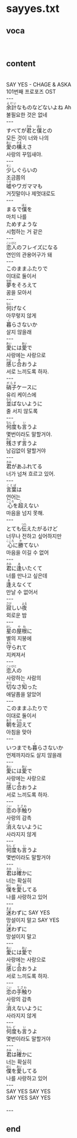 <h1>sayyes.txt</h1>
<h2>voca</h2><br>
<h2>content</h2><br>
SAY YES - CHAGE & ASKA<br>
101번째 프로포즈 OST<br>
---<br>
<Ruby><rb>余計</rb><rt>よけい</rt></Ruby>なものなどないよね Ah<br>
불필요한 것은 없네<br>
---<br>
すべてが<Ruby><rb>君</rb><rt>きみ</rt></Ruby>と<Ruby><rb>僕</rb><rt>ぼく</rt></Ruby>との<br>
모든 것이 너와 나의<br>
<Ruby><rb>愛</rb><rt>あい</rt></Ruby>の<Ruby><rb>構</rb><rt>かま</rt></Ruby>えさ<br>
사랑의 꾸밈새야.<br>
---<br>
<Ruby><rb>少</rb><rt>すこ</rt></Ruby>しぐらいの<br>
조금쯤의<br>
<Ruby><rb>嘘</rb><rt>うそ</rt></Ruby>やワガママも<br>
거짓말이나 제멋대로도<br>
---<br>
まるで<Ruby><rb>僕</rb><rt>ぼく</rt></Ruby>を<br>
마치 나를<br>
ためすような<br>
시험하는 거 같은<br>
---<br>
<Ruby><rb>恋人</rb><rt>こいびと</rt></Ruby>のフレイズになる<br>
연인의 관용어구가 돼<br>
---<br>
このままふたりで<br>
이대로 둘이서<br>
<Ruby><rb>夢</rb><rt>ゆめ</rt></Ruby>をそろえて<br>
꿈을 모아서<br>
---<br>
<Ruby><rb>何</rb><rt>なに</rt></Ruby>げなく<br>
아무렇지 않게<br>
<Ruby><rb>暮</rb><rt>く</rt></Ruby>らさないか<br>
살지 않을래<br>
---<br>
<Ruby><rb>愛</rb><rt>あい</rt></Ruby>には<Ruby><rb>愛</rb><rt>あい</rt></Ruby>で<br>
사랑에는 사랑으로<br>
<Ruby><rb>感</rb><rt>かん</rt></Ruby>じ<Ruby><rb>合</rb><rt>あ</rt></Ruby>おうよ<br>
서로 느끼도록 하자.<br>
---<br>
<Ruby><rb>硝子</rb><rt>がらす</rt></Ruby>ケースに<br>
유리 케이스에<br>
<Ruby><rb>並</rb><rt>なら</rt></Ruby>ばないように<br>
줄 서지 않도록<br>
---<br>
<Ruby><rb>何</rb><rt>なん</rt></Ruby><Ruby><rb>度</rb><rt>ど</rt></Ruby>も<Ruby><rb>言</rb><rt>い</rt></Ruby>うよ<br>
몇번이라도 말할거야.<br>
<Ruby><rb>残</rb><rt>のこ</rt></Ruby>さず<Ruby><rb>言</rb><rt>い</rt></Ruby>うよ<br>
남김없이 말할거야<br>
---<br>
<Ruby><rb>君</rb><rt>きみ</rt></Ruby>があふれてる<br>
너가 넘쳐 흐르고 있어.<br>
---<br>
<Ruby><rb>言葉</rb><rt>ことば</rt></Ruby>は<br>
언어는<br>
<Ruby><rb>心</rb><rt>こころ</rt></Ruby>を<Ruby><rb>超</rb><rt>こ</rt></Ruby>えない<br>
마음을 넘지 못해.<br>
---<br>
とても<Ruby><rb>伝</rb><rt>つた</rt></Ruby>えたがるけど<br>
너무나 전하고 싶어하지만<br>
<Ruby><rb>心</rb><rt>こころ</rt></Ruby>に<Ruby><rb>勝</rb><rt>か</rt></Ruby>てない<br>
마음을 이길 수 없어<br>
---<br>
<Ruby><rb>君</rb><rt>きみ</rt></Ruby>に<Ruby><rb>逢</rb><rt>あ</rt></Ruby>いたくて<br>
너를 만나고 싶은데<br>
<Ruby><rb>逢</rb><rt>あ</rt></Ruby>えなくて<br>
만날 수 없어서<br>
---<br>
<Ruby><rb>寂</rb><rt>さび</rt></Ruby>しい<Ruby><rb>夜</rb><rt>よる</rt></Ruby><br>
외로운 밤<br>
---<br>
<Ruby><rb>星</rb><rt>ほし</rt></Ruby>の<Ruby><rb>屋根</rb><rt>やね</rt></Ruby>に<br>
별의 지붕에<br>
<Ruby><rb>守</rb><rt>まも</rt></Ruby>られて<br>
지켜져서<br>
---<br>
<Ruby><rb>恋人</rb><rt>こいびと</rt></Ruby>の<br>
사랑하는 사람의<br>
<Ruby><rb>切</rb><rt>せつ</rt></Ruby>なさ<Ruby><rb>知</rb><rt>し</rt></Ruby>った<br>
애달픔을 알았어<br>
---<br>
このままふたりで<br>
이대로 둘이서<br>
<Ruby><rb>朝</rb><rt>あさ</rt></Ruby>を<Ruby><rb>迎</rb><rt>むか</rt></Ruby>えて<br>
아침을 맞아<br>
---<br>
いつまでも<Ruby><rb>暮</rb><rt>く</rt></Ruby>らさないか<br>
언제까지라도 살지 않을래<br>
---<br>
<Ruby><rb>愛</rb><rt>あい</rt></Ruby>には<Ruby><rb>愛</rb><rt>あい</rt></Ruby>で<br>
사랑에는 사랑으로<br>
<Ruby><rb>感</rb><rt>かん</rt></Ruby>じ<Ruby><rb>合</rb><rt>あ</rt></Ruby>おうよ<br>
서로 느끼도록 하자.<br>
---<br>
<Ruby><rb>恋</rb><rt>こい</rt></Ruby>の<Ruby><rb>手触</rb><rt>てざわ</rt></Ruby>り<br>
사랑의 감촉<br>
<Ruby><rb>消</rb><rt>き</rt></Ruby>えないように<br>
사라지지 않게<br>
---<br>
<Ruby><rb>何</rb><rt>なん</rt></Ruby><Ruby><rb>度</rb><rt>ど</rt></Ruby>も<Ruby><rb>言</rb><rt>い</rt></Ruby>うよ<br>
몇번이라도 말할거야<br>
---<br>
<Ruby><rb>君</rb><rt>きみ</rt></Ruby>は<Ruby><rb>確</rb><rt>たし</rt></Ruby>かに<br>
너는 확실히<br>
<Ruby><rb>僕</rb><rt>ぼく</rt></Ruby>を<Ruby><rb>愛</rb><rt>あい</rt></Ruby>してる<br>
나를 사랑하고 있어<br>
---<br>
<Ruby><rb>迷</rb><rt>まよ</rt></Ruby>わずに SAY YES<br>
망설이지 말고 SAY YES<br>
<Ruby><rb>迷</rb><rt>まよ</rt></Ruby>わずに<br>
망설이지 말고<br>
---<br>
<Ruby><rb>愛</rb><rt>あい</rt></Ruby>には<Ruby><rb>愛</rb><rt>あい</rt></Ruby>で<br>
사랑에는 사랑으로<br>
<Ruby><rb>感</rb><rt>かん</rt></Ruby>じ<Ruby><rb>合</rb><rt>あ</rt></Ruby>おうよ<br>
서로 느끼도록 하자.<br>
---<br>
<Ruby><rb>恋</rb><rt>こい</rt></Ruby>の<Ruby><rb>手触</rb><rt>てざわ</rt></Ruby>り<br>
사랑의 감촉<br>
<Ruby><rb>消</rb><rt>き</rt></Ruby>えないように<br>
사라지지 않게<br>
---<br>
<Ruby><rb>何</rb><rt>なん</rt></Ruby><Ruby><rb>度</rb><rt>ど</rt></Ruby>も<Ruby><rb>言</rb><rt>い</rt></Ruby>うよ<br>
몇번이라도 말할거야<br>
---<br>
<Ruby><rb>君</rb><rt>きみ</rt></Ruby>は<Ruby><rb>確</rb><rt>たし</rt></Ruby>かに<br>
너는 확실히<br>
<Ruby><rb>僕</rb><rt>ぼく</rt></Ruby>を<Ruby><rb>愛</rb><rt>あい</rt></Ruby>してる<br>
나를 사랑하고 있어<br>
---<br>
SAY YES SAY YES<br>
SAY YES SAY YES<br>
<br>---
<h2>end</h2>